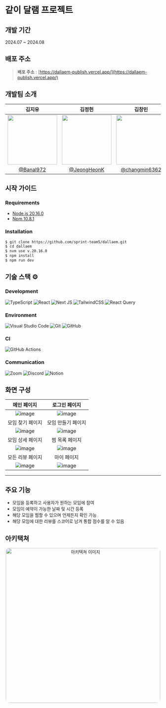 <!-- prettier-ignore-start -->
# 같이 달램 프로젝트

## 개발 기간

2024.07 ~ 2024.08

## 배포 주소

> **배포 주소** : [https://dallaem-publish.vercel.app/](https://dallaem-publish.vercel.app/) <br />

개발팀 소개 
--

|<center>김지유</center>|<center>김정헌</center>|<center>김창민</center>|<center>백승학</center>|
|:--------------------------------:|:--------------------------------:|:--------------------------------:|:--------------------------------:|
|<img src="https://github.com/user-attachments/assets/43cc11a4-b1a1-404c-b0ce-09ce96e666b0" width="160"/>|<img src="https://github.com/user-attachments/assets/2a3ee132-3404-4c9e-a1e0-ef03b2f1eff8" width="160"/>|<img src="https://github.com/user-attachments/assets/eaec7f23-6239-41a7-b509-3acdd501cd0a" width="160"/>|<img src="https://github.com/user-attachments/assets/fc5a73f6-eb1c-48df-a7f3-d2dd185dea6d" width="160"/>|
|[@Banal972](https://github.com/Banal972)|[@JeongHeonK](https://github.com/JeongHeonK)|[@changmin6362](https://github.com/changmin6362)|[@SeungHak5161](https://github.com/SeungHak5161)|


## 시작 가이드
### Requirements

- [Node.js 20.16.0](https://nodejs.org/en/blog/release/v20.16.0)
- [Npm 10.8.1](https://www.npmjs.com/package/npm/v/10.8.1)

### Installation
``` bash
$ git clone https://github.com/sprint-team5/dallaem.git
$ cd dallaem
$ nvm use v.20.16.0
$ npm install
$ npm run dev
```

기술 스택 ⚙️
--

### Development
![TypeScript](https://img.shields.io/badge/typescript-%23007ACC.svg?style=for-the-badge&logo=typescript&logoColor=white)
![React](https://img.shields.io/badge/react-%2320232a.svg?style=for-the-badge&logo=react&logoColor=%2361DAFB)
![Next JS](https://img.shields.io/badge/Next-black?style=for-the-badge&logo=next.js&logoColor=white)
![TailwindCSS](https://img.shields.io/badge/tailwindcss-%2338B2AC.svg?style=for-the-badge&logo=tailwind-css&logoColor=white)
![React Query](https://img.shields.io/badge/-React%20Query-FF4154?style=for-the-badge&logo=react%20query&logoColor=white)

### Environment
![Visual Studio Code](https://img.shields.io/badge/Visual%20Studio%20Code-0078d7.svg?style=for-the-badge&logo=visual-studio-code&logoColor=white)
![Git](https://img.shields.io/badge/git-%23F05033.svg?style=for-the-badge&logo=git&logoColor=white)
![GitHub](https://img.shields.io/badge/github-%23121011.svg?style=for-the-badge&logo=github&logoColor=white)

### CI
![GitHub Actions](https://img.shields.io/badge/github%20actions-%232671E5.svg?style=for-the-badge&logo=githubactions&logoColor=white)


### Communication
![Zoom](https://img.shields.io/badge/Zoom-2D8CFF?style=for-the-badge&logo=zoom&logoColor=white)
![Discord](https://img.shields.io/badge/Discord-%235865F2.svg?style=for-the-badge&logo=discord&logoColor=white)
![Notion](https://img.shields.io/badge/Notion-%23000000.svg?style=for-the-badge&logo=notion&logoColor=white)


화면 구성
--

|<center>메인 페이지</center>|<center>로그인 페이지</center>|
|:----:|:----:|
|![image](https://github.com/user-attachments/assets/d03c549a-8f92-41ce-813c-4fafd510de22)|![image](https://github.com/user-attachments/assets/8faf8ebe-970f-4a36-b01e-51d55afdcaf1)
|모임 찾기 페이지|모임 만들기 페이지|
|![image](https://github.com/user-attachments/assets/4209c43a-a9af-4d3e-8cc9-28c3abf307db)|![image](https://github.com/user-attachments/assets/d6bfe28f-8716-4ce8-b4fa-662cb543e54e)|
|모임 상세 페이지|찜 목록 페이지|
|![image](https://github.com/user-attachments/assets/b317f37f-9201-4b6a-8ac8-cea303a1d16d)|![image](https://github.com/user-attachments/assets/d0bd4da4-fb5e-4d92-a2e0-ab0a8368549c)
|모든 리뷰 페이지|마이 페이지|
|![image](https://github.com/user-attachments/assets/2b0ce170-af19-46e4-b038-a569483760ae)|![image](https://github.com/user-attachments/assets/dac69cd2-0e44-4cd5-bfa5-a2dddb2de415)




---
## 주요 기능
- 모임을 등록하고 사용자가 원하는 모임에 참여
- 모임이 예약이 가능한 날짜 및 시간 등록
- 해당 모임을 찜할 수 있으며 언제든지 확인 가능
- 해당 모임에 대한 리뷰를 스코어로 남겨 통합 점수를 알 수 있음


## 아키택쳐

<div align="center">

<img width="500" style='border-radius: 12px' alt="아키텍쳐 이미지" src="https://github.com/user-attachments/assets/bd52859b-a471-4783-9c03-a2edf56227e5" />

</div>

<!-- prettier-ignore-end -->